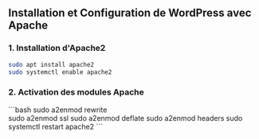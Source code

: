 ## Installation et Configuration de WordPress avec Apache

### 1. Installation d'Apache2
```bash
sudo apt install apache2  
sudo systemctl enable apache2
```

### 2. Activation des modules Apache
\```bash
sudo a2enmod rewrite  
sudo a2enmod ssl
sudo a2enmod deflate
sudo a2enmod headers
sudo systemctl restart apache2
\```











